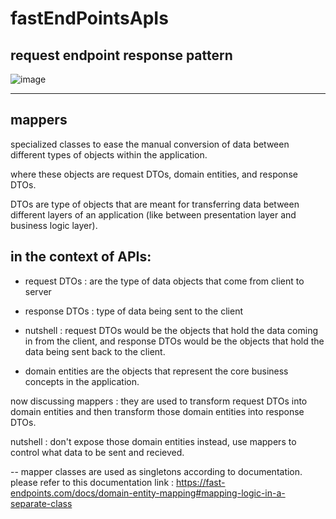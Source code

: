 # fastEndPointsApIs


## request endpoint response pattern

![image](https://github.com/user-attachments/assets/0fa28557-2dd9-4106-8acd-28e0012b6430)

---
## mappers 
specialized classes to ease the manual conversion of data between different types of objects
within the application.

where these objects are request DTOs, domain entities, and response DTOs.

DTOs are type of objects that are meant for transferring data between different layers
of an application (like between presentation layer and business logic layer).

## in the context of APIs:
- request DTOs : are the type of data objects that come from client to server
- response DTOs : type of data being sent to the client
- nutshell : request DTOs would be the objects that hold the data coming in from the client, and response DTOs would be the objects that hold the data being sent back to the client.

- domain entities are the objects that represent the core business concepts in the application. 


now discussing mappers : they are used to transform request DTOs into domain entities
and then transform those domain entities into response DTOs.

nutshell : don't expose those domain entities instead, use mappers to control what data to be sent and recieved.


-- mapper classes are used as singletons according to documentation.
please refer to this documentation link : 
https://fast-endpoints.com/docs/domain-entity-mapping#mapping-logic-in-a-separate-class





